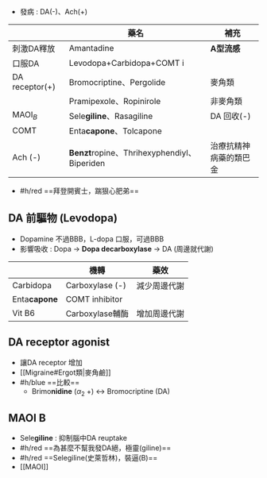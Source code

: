 - 發病 : DA(-)、Ach(+)

|                 | 藥名                                    | 補充                   |
|-----------------|-----------------------------------------|------------------------|
| 刺激DA釋放      | Amantadine                              | **A型流感**                |
| 口服DA      | Levodopa+Carbidopa+COMT i                      |                        |
| DA receptor(+) | Bromocriptine、Pergolide                | 麥角類                 |
|                 | Pramipexole、Ropinirole                 | 非麥角類               |
| MAOI$_B$            | Sele**giline**、Rasagiline                  | DA 回收(-)             |
| COMT            | Enta**capone**、Tolcapone                   |                        |
| Ach (-)         | **Benzt**ropine、Thrihexyphendiyl、Biperiden | 治療抗精神病藥的類巴金 |
- #h/red ==拜登開賓士，踹狠心肥弟==
## DA 前驅物 (Levodopa)
- Dopamine 不過BBB，L-dopa 口服，可過BBB
- 影響吸收 : Dopa -> **Dopa decarboxylase** -> DA (周邊就代謝)

|            | 機轉            | 藥效         |
|------------|-----------------|--------------|
| Carbidopa  | Carboxylase (-) | 減少周邊代謝 |
| Enta**capone** | COMT inhibitor  |              |
| Vit B6     | Carboxylase輔酶 | 增加周邊代謝 |
## DA receptor agonist
- 讓DA receptor 增加
- [[Migraine#Ergot類|麥角鹼]]
- #h/blue ==比較==
	- Brimo**nidine** ($\alpha_2$ +) <-> Bromocriptine (DA)
## MAOI B
- Sele**giline** : 抑制腦中DA reuptake
- #h/red  ==為甚麼不幫我發DA絕，極靈(giline)==
- #h/red ==Selegiline(史萊哲林)，裝逼(B)==
- [[MAOI]]
